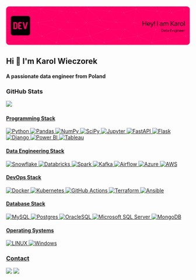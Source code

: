 ![Header](main.png)

<h2 align="left">Hi 👋 I'm Karol Wieczorek</h2>
<h4 align="left">A passionate data engineer from Poland</h4>
<p align="left">
</p>


### GitHub Stats
<div>
  <a href="https://github.com/wiecoder">
    <img height="180em" src="https://github-readme-streak-stats.herokuapp.com/?user=wiecoder&theme=dracula&hide_border=false">
</div>

#### Programming Stack
![Python](https://img.shields.io/badge/Python-3776AB.svg?style=for-the-badge&logo=Python&logoColor=white)
![Pandas](https://img.shields.io/badge/pandas-150458.svg?style=for-the-badge&logo=pandas&logoColor=white)
![NumPy](https://img.shields.io/badge/NumPy-013243.svg?style=for-the-badge&logo=NumPy&logoColor=white)
![SciPy](https://img.shields.io/badge/SciPy-8CAAE6.svg?style=for-the-badge&logo=SciPy&logoColor=white) 
![Jupyter](https://img.shields.io/badge/Jupyter-F37626.svg?style=for-the-badge&logo=Jupyter&logoColor=white)
![FastAPI](https://img.shields.io/badge/FastAPI-009688?style=for-the-badge&logo=FastAPI&logoColor=white)
![Flask](https://img.shields.io/badge/Flask-000000?style=for-the-badge&logo=flask&logoColor=white)
![Django](https://img.shields.io/badge/Django-092E20.svg?style=for-the-badge&logo=Django&logoColor=white)
![Power BI](https://img.shields.io/badge/Power%20BI-F2C811.svg?style=for-the-badge&logo=Power-BI&logoColor=black)
![Tableau](https://img.shields.io/badge/Tableau-E97627?style=for-the-badge&logo=Tableau&logoColor=white)

#### Data Engineering Stack
![Snowflake](https://img.shields.io/badge/Snowflake-29B5E8.svg?style=for-the-badge&logo=Snowflake&logoColor=white)
![Databricks](https://img.shields.io/badge/Databricks-FF3621.svg?style=for-the-badge&logo=Databricks&logoColor=white)
![Spark](https://img.shields.io/badge/Apache%20Spark-E25A1C.svg?style=for-the-badge&logo=Apache-Spark&logoColor=white)
![Kafka](https://img.shields.io/badge/Apache%20Kafka-231F20.svg?style=for-the-badge&logo=Apache-Kafka&logoColor=white)
![Airflow](https://img.shields.io/badge/Airflow-017CEE?style=for-the-badge&logo=Apache%20Airflow&logoColor=white)
![Azure](https://img.shields.io/badge/Microsoft%20Azure-0078D4.svg?style=for-the-badge&logo=Microsoft-Azure&logoColor=white)
![AWS](https://img.shields.io/badge/Amazon%20AWS-232F3E.svg?style=for-the-badge&logo=Amazon-AWS&logoColor=white)

#### DevOps Stack
![Docker](https://img.shields.io/badge/Docker-2496ED.svg?style=for-the-badge&logo=Docker&logoColor=white)
![Kubernetes](https://img.shields.io/badge/Kubernetes-326CE5.svg?style=for-the-badge&logo=Kubernetes&logoColor=white)
![GitHub Actions](https://img.shields.io/badge/github%20actions-%232671E5.svg?style=for-the-badge&logo=githubactions&logoColor=white)
![Terraform](https://img.shields.io/badge/terraform-%235835CC.svg?style=for-the-badge&logo=terraform&logoColor=white)
![Ansible](https://img.shields.io/badge/ansible-%231A1918.svg?style=for-the-badge&logo=ansible&logoColor=white)

#### Database Stack
![MySQL](https://img.shields.io/badge/MySQL-4479A1.svg?style=for-the-badge&logo=MySQL&logoColor=white) 
![Postgres](https://img.shields.io/badge/PostgreSQL-4169E1.svg?style=for-the-badge&logo=PostgreSQL&logoColor=white)
![OracleSQL](https://img.shields.io/badge/Oracle-F80000.svg?style=for-the-badge&logo=Oracle&logoColor=white)
![Microsoft SQL Server](https://img.shields.io/badge/Microsoft%20SQL%20Server-CC2927.svg?style=for-the-badge&logo=Microsoft-SQL-Server&logoColor=white)
![MongoDB](https://img.shields.io/badge/MongoDB-%234ea94b.svg?style=for-the-badge&logo=mongodb&logoColor=white)

#### Operating Systems
![LINUX](https://img.shields.io/badge/Linux-FCC624?style=for-the-badge&logo=linux&logoColor=black)
![Windows](https://img.shields.io/static/v1?style=for-the-badge&message=Windows&color=0078D6&logo=Windows&logoColor=FFFFFF&label=)
  
### Contact
<div>
  <a href = "mailto:karol.wieczorek.contact@gmail.com"><img src="https://img.shields.io/badge/-Gmail-%23333?style=for-the-badge&logo=gmail&logoColor=white" target="_blank"></a>
  <a href="https://www.linkedin.com/in/kwieczorek-contact" target="_blank"><img src="https://img.shields.io/badge/-LinkedIn-%230077B5?style=for-the-badge&logo=linkedin&logoColor=white" target="_blank"></a> 
</div>

  
<!---
<img height="160em" src="https://github-readme-stats.vercel.app/api?username=wiecoder&theme=dracula&hide_border=false&include_all_commits=true&count_private=true">
-->
